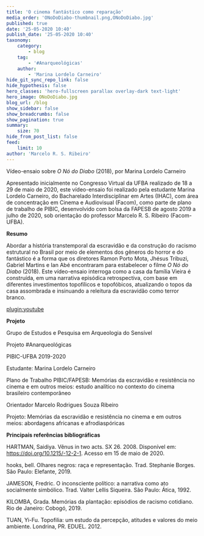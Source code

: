 ```yaml
---
title: 'O cinema fantástico como reparação'
media_order: 'ONoDoDiabo-thumbnail.png,ONoDoDiabo.jpg'
published: true
date: '25-05-2020 10:40'
publish_date: '25-05-2020 10:40'
taxonomy:
    category:
        - blog
    tag:
        - '#Anarqueológicas'
    author:
        - 'Marina Lordelo Carneiro'
hide_git_sync_repo_link: false
hide_hypothesis: false
hero_classes: 'hero-fullscreen parallax overlay-dark text-light'
hero_image: ONoDoDiabo.jpg
blog_url: /blog
show_sidebar: false
show_breadcrumbs: false
show_pagination: true
summary:
    size: 70
hide_from_post_list: false
feed:
    limit: 10
author: 'Marcelo R. S. Ribeiro'
---
```


Vídeo-ensaio sobre _O Nó do Diabo_ (2018), por Marina Lordelo Carneiro

Apresentado inicialmente no Congresso Virtual da UFBA realizado de 18 a 29 de maio de 2020, este vídeo-ensaio foi realizado pela estudante Marina Lordelo Carneiro, do Bacharelado Interdisciplinar em Artes (IHAC), com área de concentração em Cinema e Audiovisual (Facom), como parte de plano de trabalho de PIBIC, desenvolvido com bolsa da FAPESB de agosto 2019 a julho de 2020, sob orientação do professor Marcelo R. S. Ribeiro (Facom-UFBA).

**Resumo**

Abordar a história transtemporal da escravidão e da construção do racismo estrutural no Brasil por meio de elementos dos gêneros do horror e do fantástico é a forma que os diretores Ramon Porto Mota, Jhésus Tribuzi, Gabriel Martins e Ian Abé encontraram para estabelecer o filme _O Nó do Diabo_ (2018). Este vídeo-ensaio interroga como a casa da família Vieira é construída, em uma narrativa episódica retrospectiva, com base em diferentes investimentos topofílicos e topofóbicos, atualizando o topos da casa assombrada e insinuando a releitura da escravidão como terror branco.

[plugin:youtube](https://www.youtube.com/watch?v=bKZw6tdZbRc)

**Projeto**

Grupo de Estudos e Pesquisa em Arqueologia do Sensível

Projeto #Anarqueológicas

PIBIC-UFBA 2019-2020

Estudante: Marina Lordelo Carneiro

Plano de Trabalho PIBIC/FAPESB: Memórias da escravidão e resistência no cinema e em outros meios: estudo analítico no contexto do cinema brasileiro contemporâneo

Orientador Marcelo Rodrigues Souza Ribeiro

Projeto: Memórias da escravidão e resistência no cinema e em outros meios: abordagens africanas e afrodiaspóricas

**Principais referências bibliográficas**

HARTMAN, Saidiya. Vênus in two acts. SX 26. 2008. Disponível em: https://doi.org/10.1215/-12-2-1. Acesso em 15 de maio de 2020.

hooks, bell. Olhares negros: raça e representação. Trad. Stephanie Borges. São Paulo: Elefante, 2019.

JAMESON, Fredric. O inconsciente político: a narrativa como ato socialmente simbólico. Trad. Valter Lellis Siqueira. São Paulo: Ática, 1992.

KILOMBA, Grada. Memórias da plantação: episódios de racismo cotidiano. Rio de Janeiro: Cobogó, 2019.

TUAN, Yi-Fu. Topofilia: um estudo da percepção, atitudes e valores do meio ambiente. Londrina, PR. EDUEL. 2012.
